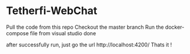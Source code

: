 # Tetherfi-WebChat
Pull the code from this repo
Checkout the master branch
Run the docker-compose file from visual studio
done

after successfully run, just go the url http://localhost:4200/ 
Thats it !
